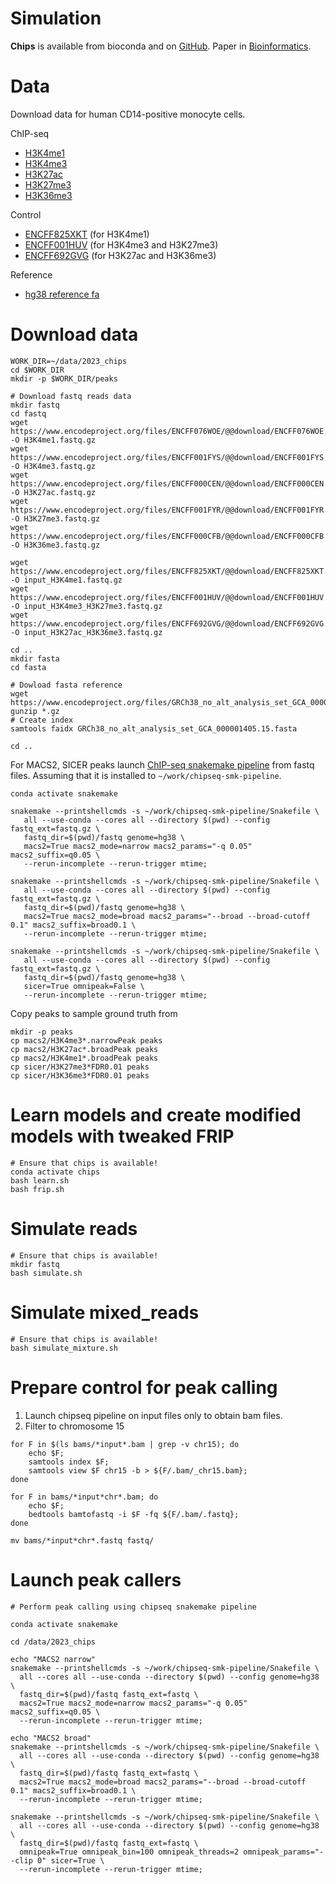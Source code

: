 Simulation
==========

**Chips** is available from bioconda and on [GitHub](https://github.com/gymreklab/chips).
Paper in [Bioinformatics](https://link.springer.com/article/10.1186/s12859-021-04097-5).

# Data
Download data for human CD14-positive monocyte cells.

ChIP-seq
* [H3K4me1](https://www.encodeproject.org/files/ENCFF076WOE/)
* [H3K4me3](https://www.encodeproject.org/files/ENCFF001FYS/)
* [H3K27ac](https://www.encodeproject.org/files/ENCFF000CEN/)
* [H3K27me3](https://www.encodeproject.org/files/ENCFF001FYR/)
* [H3K36me3](https://www.encodeproject.org/files/ENCFF000CFB/)

Control
* [ENCFF825XKT](https://www.encodeproject.org/files/ENCFF825XKT/) (for H3K4me1)
* [ENCFF001HUV](https://www.encodeproject.org/files/ENCFF001HUV/) (for H3K4me3 and H3K27me3)
* [ENCFF692GVG](https://www.encodeproject.org/files/ENCFF692GVG/) (for H3K27ac and H3K36me3)

Reference
* [hg38 reference fa](https://www.encodeproject.org/files/GRCh38_no_alt_analysis_set_GCA_000001405.15/)

# Download data
```
WORK_DIR=~/data/2023_chips
cd $WORK_DIR
mkdir -p $WORK_DIR/peaks

# Download fastq reads data 
mkdir fastq
cd fastq
wget https://www.encodeproject.org/files/ENCFF076WOE/@@download/ENCFF076WOE.fastq.gz -O H3K4me1.fastq.gz
wget https://www.encodeproject.org/files/ENCFF001FYS/@@download/ENCFF001FYS.fastq.gz -O H3K4me3.fastq.gz
wget https://www.encodeproject.org/files/ENCFF000CEN/@@download/ENCFF000CEN.fastq.gz -O H3K27ac.fastq.gz
wget https://www.encodeproject.org/files/ENCFF001FYR/@@download/ENCFF001FYR.fastq.gz -O H3K27me3.fastq.gz      
wget https://www.encodeproject.org/files/ENCFF000CFB/@@download/ENCFF000CFB.fastq.gz -O H3K36me3.fastq.gz
 
wget https://www.encodeproject.org/files/ENCFF825XKT/@@download/ENCFF825XKT.fastq.gz -O input_H3K4me1.fastq.gz
wget https://www.encodeproject.org/files/ENCFF001HUV/@@download/ENCFF001HUV.fastq.gz -O input_H3K4me3_H3K27me3.fastq.gz
wget https://www.encodeproject.org/files/ENCFF692GVG/@@download/ENCFF692GVG.fastq.gz -O input_H3K27ac_H3K36me3.fastq.gz

cd ..
mkdir fasta
cd fasta

# Dowload fasta reference
wget https://www.encodeproject.org/files/GRCh38_no_alt_analysis_set_GCA_000001405.15/@@download/GRCh38_no_alt_analysis_set_GCA_000001405.15.fasta.gz 
gunzip *.gz
# Create index
samtools faidx GRCh38_no_alt_analysis_set_GCA_000001405.15.fasta 

cd ..
```

For MACS2, SICER peaks launch [ChIP-seq snakemake pipeline](https://github.com/JetBrains-Research/chipseq-smk-pipeline) from fastq files.
Assuming that it is installed to `~/work/chipseq-smk-pipeline`.
```
conda activate snakemake

snakemake --printshellcmds -s ~/work/chipseq-smk-pipeline/Snakefile \
   all --use-conda --cores all --directory $(pwd) --config fastq_ext=fastq.gz \
   fastq_dir=$(pwd)/fastq genome=hg38 \
   macs2=True macs2_mode=narrow macs2_params="-q 0.05" macs2_suffix=q0.05 \
   --rerun-incomplete --rerun-trigger mtime;

snakemake --printshellcmds -s ~/work/chipseq-smk-pipeline/Snakefile \
   all --use-conda --cores all --directory $(pwd) --config fastq_ext=fastq.gz \
   fastq_dir=$(pwd)/fastq genome=hg38 \
   macs2=True macs2_mode=broad macs2_params="--broad --broad-cutoff 0.1" macs2_suffix=broad0.1 \
   --rerun-incomplete --rerun-trigger mtime;   

snakemake --printshellcmds -s ~/work/chipseq-smk-pipeline/Snakefile \
   all --use-conda --cores all --directory $(pwd) --config fastq_ext=fastq.gz \
   fastq_dir=$(pwd)/fastq genome=hg38 \
   sicer=True omnipeak=False \
   --rerun-incomplete --rerun-trigger mtime;   
```

Copy peaks to sample ground truth from
```
mkdir -p peaks
cp macs2/H3K4me3*.narrowPeak peaks
cp macs2/H3K27ac*.broadPeak peaks
cp macs2/H3K4me1*.broadPeak peaks
cp sicer/H3K27me3*FDR0.01 peaks
cp sicer/H3K36me3*FDR0.01 peaks
```

# Learn models and create modified models with tweaked FRIP

```
# Ensure that chips is available!
conda activate chips
bash learn.sh
bash frip.sh
```

# Simulate reads

```
# Ensure that chips is available!
mkdir fastq
bash simulate.sh
```


# Simulate mixed_reads

```
# Ensure that chips is available!
bash simulate_mixture.sh
```


# Prepare control for peak calling 

1. Launch chipseq pipeline on input files only to obtain bam files. 
2. Filter to chromosome 15
```
for F in $(ls bams/*input*.bam | grep -v chr15); do 
    echo $F;
    samtools index $F; 
    samtools view $F chr15 -b > ${F/.bam/_chr15.bam}; 
done
 
for F in bams/*input*chr*.bam; do 
    echo $F; 
    bedtools bamtofastq -i $F -fq ${F/.bam/.fastq}; 
done

mv bams/*input*chr*.fastq fastq/
```

# Launch peak callers

```
# Perform peak calling using chipseq snakemake pipeline

conda activate snakemake

cd /data/2023_chips
 
echo "MACS2 narrow"
snakemake --printshellcmds -s ~/work/chipseq-smk-pipeline/Snakefile \
  all --cores all --use-conda --directory $(pwd) --config genome=hg38 \
  fastq_dir=$(pwd)/fastq fastq_ext=fastq \
  macs2=True macs2_mode=narrow macs2_params="-q 0.05" macs2_suffix=q0.05 \
  --rerun-incomplete --rerun-trigger mtime;
  
echo "MACS2 broad"
snakemake --printshellcmds -s ~/work/chipseq-smk-pipeline/Snakefile \
  all --cores all --use-conda --directory $(pwd) --config genome=hg38 \
  fastq_dir=$(pwd)/fastq fastq_ext=fastq \
  macs2=True macs2_mode=broad macs2_params="--broad --broad-cutoff 0.1" macs2_suffix=broad0.1 \
  --rerun-incomplete --rerun-trigger mtime;
  
snakemake --printshellcmds -s ~/work/chipseq-smk-pipeline/Snakefile \
  all --cores all --use-conda --directory $(pwd) --config genome=hg38 \
  fastq_dir=$(pwd)/fastq fastq_ext=fastq \
  omnipeak=True omnipeak_bin=100 omnipeak_threads=2 omnipeak_params="--clip 0" sicer=True \
  --rerun-incomplete --rerun-trigger mtime;

```

